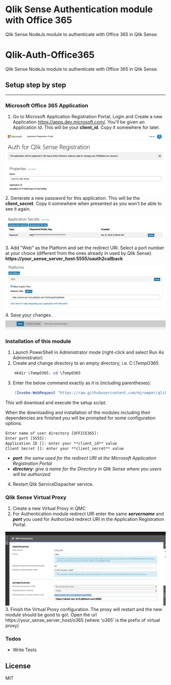 # Qlik Sense Authentication module with Office 365

Qlik Sense NodeJs module to authenticate with Office 365 in Qlik Sense.

# Qlik-Auth-Office365

Qlik Sense NodeJs module to authenticate with Office 365 in Qlik Sense.
## Setup step by step
---
### Microsoft Office 365 Application
1. Go to Microsoft Application Registration Portal, Login and Create a new Application https://apps.dev.microsoft.com/. You'll be given an Application Id. This will be your **client_id**. Copy it somewhere for later.

![](https://github.com/mjromper/qlik-auth-office365/raw/master/docs/images/createapp.png)
2. Generate a new password for this application. This will be the **client_secret**. Copy it somewhere when presented as you won't be able to see it again.

![](https://github.com/mjromper/qlik-auth-office365/raw/master/docs/images/generatepassword.png)
3. Add "Web" as the Platform and set the redirect URI. Select a port number at your choice (different from the ones already in used by Qlik Sense). **https://your_sense_server_host:5555/oauth2callback**

![](https://github.com/mjromper/qlik-auth-office365/raw/master/docs/images/webapplicationredirect.png)
4. Save your changes.
![](https://github.com/mjromper/qlik-auth-office365/raw/master/docs/images/saveconfig.png)

### Installation of this module

1. Launch PowerShell in Administrator mode (right-click and select Run As Administrator)
2. Create and change directory to an empty directory, i.e. C:\TempO365

```powershell
    mkdir \TempO365; cd \TempO365
```

3. Enter the below command exactly as it is (including parentheses):

```powershell
    (Invoke-WebRequest "https://raw.githubusercontent.com/mjromper/qlik-auth-office365/master/setup.ps1" -OutFile setup.ps1) | .\setup.ps1
```

This will download and execute the setup script.

When the downloading and installation of the modules including their dependencies are finished you will be prompted for some configuration options.

```
Enter name of user directory [OFFICE365]:
Enter port [5555]:
Application ID []: enter your **client_id** value
Client Secret []: enter your **client_secret** value
```

- ***port***: *the same used for the redirect URI at the Microsoft Application Registration Portal*
- ***directory***: *give a name for the Directory in Qlik Sense where you users will be authorized*

4. Restart Qlik ServiceDispacher service.

### Qlik Sense Virtual Proxy
1. Create a new Virtual Proxy in QMC
2. For Authentication module redirect URI enter the same ***servername*** and ***port*** you used for Authorized redirect URI in the Application Registration Portal.

![](https://github.com/mjromper/qlik-auth-office365/raw/master/docs/images/virtual-proxy.png)
3. Finish the Virtual Proxy configuration. The proxy will restart and the new module should be good to go!. Open the url https://your_sense_server_host/o365 (where 'o365' is the prefix of virtual proxy)

### Todos
 - Write Tests

License
----

MIT
